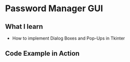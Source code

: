 # Password Manager GUI

## What I learn
- How to implement Dialog Boxes and Pop-Ups in Tkinter

## Code Example in Action